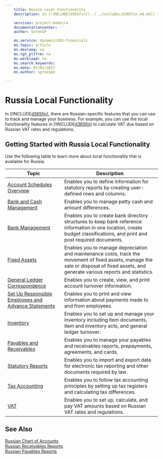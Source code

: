 ```yaml
---
    title: Russia Local Functionality
    description: In [!INCLUDE[d365fin](../../includes/d365fin_md.md)] to calculate VAT due based on Russian VAT rates and regulations.

    services: project-madeira 
    documentationcenter: ''
    author: SorenGP

    ms.service: dynamics365-financials
    ms.topic: article
    ms.devlang: na
    ms.tgt_pltfrm: na
    ms.workload: na
    ms.search.keywords:
    ms.date: 07/01/2017
    ms.author: sgroespe

---
```

# Russia Local Functionality
In [!INCLUDE[d365fin](../../includes/d365fin_md.md)], there are Russian-specific features that you can use to track and manage your business. For example, you can use the local functionality features in [!INCLUDE[d365fin](../../includes/d365fin_md.md)] to calculate VAT due based on Russian VAT rates and regulations.

## Getting Started with Russia Local Functionality  
 Use the following table to learn more about local functionality that is available for Russia.  

|Topic|Description|  
|-----------|---------------------------------------|  
|[Account Schedules Overview](account-schedules-overview.md)|Enables you to define information for statutory reports by creating user-defined rows and columns.|  
|[Bank and Cash Management](bank-and-cash-management.md)|Enables you to manage petty cash and amount differences.|  
|[Bank Management](bank-management.md)|Enables you to create bank directory structures to keep bank reference information in one location, create budget classifications, and print and post required documents.|  
|[Fixed Assets](fixed-assets.md)|Enables you to manage depreciation and maintenance costs, track the movement of fixed assets, manage the sale or disposal of fixed assets, and generate various reports and statistics.|  
|[General Ledger Correspondence](general-ledger-correspondence.md)|Enables you to create, view, and print account turnover information.|  
|[Set Up Responsible Employees and Advance Statements](how-to-set-up-responsible-employees-and-advance-statements.md)|Enables you to print and view information about payments made to and from employees.|  
|[Inventory](inventory.md)|Enables you to set up and manage your inventory including item documents, item and inventory acts, and general ledger turnover.|  
|[Payables and Receivables](payables-and-receivables.md)|Enables you to manage your payables and receivables reports, prepayments, agreements, and cards.|  
|[Statutory Reports](statutory-reports.md)|Enables you to import and export data for electronic tax reporting and other documents required by law.|  
|[Tax Accounting](tax-accounting.md)|Enables you to follow tax accounting principles by setting up tax registers and calculating tax differences.|  
|[VAT](vat.md)|Enables you to set up, calculate, and pay VAT amounts based on Russian VAT rates and regulations.|  

## See Also  
 [Russian Chart of Accounts](russian-chart-of-accounts.md)   
 [Russian Receivables Reports](russian-receivables-reports.md)   
 [Russian Payables Reports](russian-payables-reports.md)
